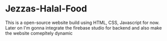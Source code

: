 # Jezzas-Halal-Food
This is a open-source website build using HTML, CSS, Javascript for now.
Later on I'm gonna integrate the firebase studio for backend and also make the website comepltely dynamic

